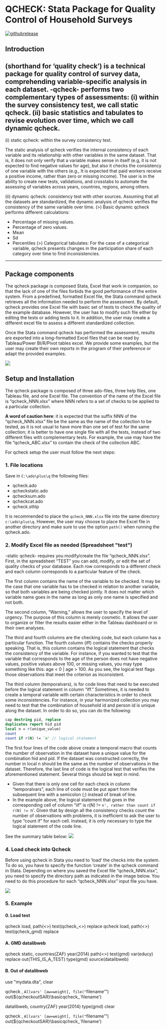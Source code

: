 QCHECK: Stata Package for Quality Control of Household Surveys
==============================================================
[![githubrelease](https://img.shields.io/github/release/worldbank/qcheck/all.svg?label=current+release)](https://github.com/worldbank/qcheck/releases)

Introduction
------------
(shorthand for ‘quality check’) is a technical package for quality control of survey data, comprehending variable-specific analysis in each dataset. -qcheck- performs two complementary types of assessments: 
(i) within the survey consistency test, we call static qcheck.
(ii) basic statistics and tabulates to revise evolution over time, which we call dynamic qcheck.   
------------
(i) static qcheck: within the survey consistency test.

The static analysis of qcheck verifies the internal consistency of each variable and its relationship with other variables in the same dataset. That is, it does not only verify that a variable makes sense in itself (e.g, it is not expected to find negative values for age), but also it checks the consistency of one variable with the others (e.g., It is expected that paid workers receive a positive income, rather than zero or missing income). The user is in the ability to create new tests, validations, and crosstabs to automate the assessing of variables across years, countries, regions, among others.

(ii) dynamic qcheck: consistency test with other sources.
Assuming that all the datasets are standardized, the dynamic analysis of qcheck verifies the consistency of the same variable over time.
(>) Basic dynamic qcheck performs different calculations: 
*	Percentage of missing values.
*	Percentage of zero values.
*	Mean
*	Sd
* Percentiles
(>) Categorical tabulates:
For the case of a categorical variable, qcheck presents changes in the participation share of each category over time to find inconsistencies. 
------------

## Package components

The qcheck package is composed Stata, Excel that work in companion, so that the lack of one of the files forbids the good performance of the entire system. 
From a predefined, formatted Excel file, the Stata command qcheck retrieves all the information needed to perform the assessment. By default, qcheck provides one Excel file with basic set of tests to check the quality of the example database. However, the user has to modify such file either by editing the tests or adding tests to it. In addition, the user may create a different excel file to assess a different standardized collection. 

Once the Stata command qcheck has performed the assessment, results are exported into a long-formatted Excel files that can be read by Tableau/Power BI/R/Pivot tables excel. We provide some examples, but the user may create their own reports in the program of their preference or adapt the provided examples.

<img src="./images/qcheck_components.png">

## Setup and Installation
The qcheck package is composed of three ado-files, three help files, one Tableau file, and one Excel file. The convention of the name of the Excel file is “qcheck_NNN.xlsx” where NNN refers to a set of checks to be applied to a particular collection. 

**A word of caution here**: it is expected that the suffix NNN of the “qcheck_NNN.xlsx” file be the same as the name of the collection to be tested, as it is not usual to have more than one set of test for the same collection; it is better to have one single file with all the tests, instead of two different files with complementary tests. For example, the use may have the file “qcheck_ABC.xlsx” to contain the check of the collection ABC.  

For qcheck setup the user must follow the next steps:

### 1. File locations
Save in `C:\ado\plus\q` the following files:
 
*	qcheck.ado
*	qcheckstatic.ado
*	qchecksum.ado
*	qcheckcat.ado
*	qcheck.sthlp

It is recommended to place the `qcheck_NNN.xlsx` file into the same directory `c:\ado\plus\q`. However, the user may choose to place the Excel file in another directory and make sure to use the option `path()` when running the qcheck.ado. 

### 2. Modify Excel file as needed (Spreadsheet "test")
-static qcheck- requires you modify/create the file “qcheck_NNN.xlsx”. First, in the spreadsheet “TEST” you can add, modify, or edit the set of quality checks of your database. Each row corresponds to a different check and each column corresponds to a particular feature of the check. 

The first column contains the name of the variable to be checked. It may be the case that one variable has to be checked in relation to another variable, so that both variables are being checked jointly. It does not matter which variable name goes in the name as long as only one name is specified and not both. 

The second column, “Warning,” allows the user to specify the level of urgency. The purpose of this column is merely cosmetic. It allows the user to organize or filter the results easier either in the Tableau dashboard or in their own analyses.  

The third and fourth columns are the checking code, but each column has a particular function. The fourth column (iff) contains the checks properly speaking. That is, this column contains the logical statement that checks the consistency of the variable. For instance, if you wanted to test that the variable that corresponds to the age of the person does not have negative values, positive values above 100, or missing values, you may type something like this: age < 0 | age > 100. As you see, the logical test flags those observations that meet the criterion as inconsistent.

The third column (temporalvars), is for code lines that need to be executed before the logical statement in column “iff.” Sometimes, it is needed to create a temporal variable with certain characteristics in order to check some inconsistencies. For instance, in your harmonized collection you may need to test that the combination of household id and person id is unique along the dataset. In order to do so, you can do the following:

``` stata
cap destring pid, replace
duplicates report hid pid
local n = r(unique_value)
count
count if r(N) != `n' // logical statement
```
The first four lines of the code above create a temporal macro that counts the number of observation in the dataset have a unique value for the combination hid and pid. If the dataset was constructed correctly, the number in local n should be the same as the number of observations in the dataset. Therefore, the last line of code is the logical test that verifies the aforementioned statement.  Several things should be kept in mind. 

*	Given that there is only one cell for each check in column “temporalvars”, each line of code must be put apart from the subsequent line with a semicolon (;) instead of break of line.
*	In the example above, the logical statement that goes in the corresponding cell of column “iif” is r(N) != `n', rather than count if r(N) != `n'. Given that by design all the consistency checks count the number of observations with problems, it is inefficient to ask the user to type “count if” for each cell. Instead, it is only necessary to type the logical statement of the code line. 

See the summary table below:
<img src="./images/qcheck_summary.png">

### 4. Load check into Qcheck
Before using qcheck in Stata you need to ‘load’ the checks into the system. To do so, you have to specify the function ‘create’ in the qcheck command in Stata. Depending on where you saved the Excel file “qcheck_NNN.xlsx”, you need to specify the directory path as indicated in the image below. You need to do this procedure for each “qcheck_NNN.xlsx” input file you have. 

<img src="./images/qcheck_load.png">

### 5. Example

#### 0. Load test
qcheck load, path(<<where is the excel with test here>>) test(qcheck_<<test name>>) replace
qcheck load, path(<<where is the excel with test here>>) test(qcheck_gmd) replace
 
#### A. GMD datalibweb
qcheck static, countries(ZAF) year(2014) path(<<where to save the results here>>) test(gmd) var(educy)  replace out(THIS_IS_A_TEST)  type(gmd) source(datalibweb)
 
#### B. Out of datalibweb
use "mydata.dta", clear

qcheck , `Allvars' [aw=weight], file("`filename'") out(${qcheckoutSAR}\basicqcheck_`filename')
 
datalibweb, country(ZAF) year(2014)  type(gmd)  clear

qcheck , `Allvars' [aw=weight], file("`filename'") out(${qcheckoutSAR}\basicqcheck_`filename') 



